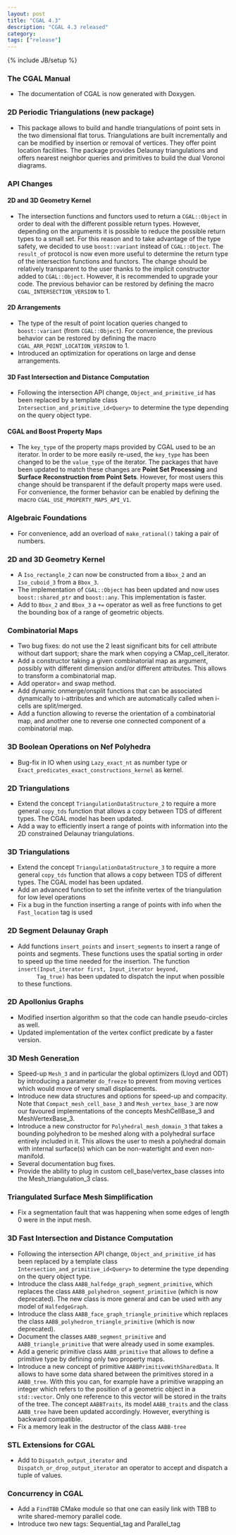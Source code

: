 ```yaml
---
layout: post
title: "CGAL 4.3"
description: "CGAL 4.3 released"
category:
tags: ["release"]
---
```

{% include JB/setup %}
<h3>The CGAL Manual</h3>
<ul>
  <li>The documentation of CGAL is now generated with Doxygen.</li>
</ul>

<h3>2D Periodic Triangulations (new package)</h3>
<ul>
  <li> This package allows to build and handle triangulations of point
    sets in the two dimensional flat torus. Triangulations are built
    incrementally and can be modified by insertion or removal of
    vertices. They offer point location facilities.  The package provides
    Delaunay triangulations and offers nearest neighbor queries and
    primitives to build the dual Voronoi diagrams.
  </li>
</ul>

<h3>API Changes</h3>
<h4>2D and 3D Geometry Kernel </h4>
<ul>
  <li> The intersection functions and functors used to return
    a <code>CGAL::Object</code> in order to deal with the different
    possible return types. However, depending on the arguments it is
    possible to reduce the possible return types to a small set. For
    this reason and to take advantage of the type safety, we decided
    to use <code>boost::variant</code> instead
    of <code>CGAL::Object</code>.  The <code>result_of</code>
    protocol is now even more useful to determine the return type of
    the intersection functions and functors. The change should be
    relatively transparent to the user thanks to the implicit
    constructor added to <code>CGAL::Object</code>. However, it is
    recommended to upgrade your code.  The previous behavior can be
    restored by defining the
    macro <code>CGAL_INTERSECTION_VERSION</code> to 1.
  </li>
</ul>
<h4>2D Arrangements</h4>
<ul>
  <li> The type of the result of point location queries changed to
    <code>boost::variant</code> (from <code>CGAL::Object</code>).
    For convenience, the previous behavior can be restored by defining
    the macro <code>CGAL_ARR_POINT_LOCATION_VERSION</code> to 1.
  <li> Introduced an optimization for operations on large and dense
    arrangements.
  </li>
</ul>
<h4>3D Fast Intersection and Distance Computation</h4>
<ul>
  <li>Following the intersection API
    change, <code>Object_and_primitive_id</code> has been replaced by
    a template class
    <code>Intersection_and_primitive_id&lt;Query&gt;</code> to determine
    the type depending on the query object type.
  </li>
</ul>
<h4>CGAL and Boost Property Maps</h4>
<ul>
  <li>The <code>key_type</code> of the property maps provided by CGAL
    used to be an iterator. In order to be more easily re-used,
    the <code>key_type</code> has been changed to be
    the <code>value_type</code> of the iterator.  The packages that
    have been updated to match these changes are <b>Point Set
      Processing</b> and <b>Surface Reconstruction from Point Sets</b>.
    However, for most users this change should be transparent if the
    default property maps were used.  For convenience, the former
    behavior can be enabled by defining the
    macro <code>CGAL_USE_PROPERTY_MAPS_API_V1</code>.
  </li>
</ul>

<h3>Algebraic Foundations</h3>
<ul>
  <li>For convenience, add an overload of <code>make_rational()</code>
    taking a pair of numbers.</li>
</ul>

<h3>2D and 3D Geometry Kernel </h3>
<ul>
  <li>A <code>Iso_rectangle_2</code> can now be constructed from
    a <code>Bbox_2</code> and an <code>Iso_cuboid_3</code> from
    a <code>Bbox_3</code>. </li>
  <li> The implementation of <code>CGAL::Object</code> has been updated
    and now uses <code>boost::shared_ptr</code>
    and <code>boost::any</code>. This implementation is faster.
  </li>
  <li>Add to <code>Bbox_2</code> and <code>Bbox_3</code>
    a <code>+=</code> operator as well as free functions to get the
    bounding box of a range of geometric objects.
  </li>
</ul>

<h3>Combinatorial Maps</h3>
<ul>
  <li>Two bug fixes: do not use the 2 least significant bits for cell
    attribute without dart support; share the mark when copying a
    CMap_cell_iterator.</li>
  <li>Add a constructor taking a given combinatorial map as argument,
    possibly with different dimension and/or different attributes. This
    allows to transform a combinatorial map.</li>
  <li>Add operator= and swap method.</li>
  <li>Add dynamic onmerge/onsplit functions that can be associated
    dynamically to i-attributes and which are automatically called when
    i-cells are split/merged.</li>
  <li>Add a function allowing to reverse the orientation of a
    combinatorial map, and another one to reverse one connected component
    of a combinatorial map.</li>
</ul>

<h3>3D Boolean Operations on Nef Polyhedra</h3>
<ul>
  <li>Bug-fix in IO when using <code>Lazy_exact_nt</code> as number type
    or <code>Exact_predicates_exact_constructions_kernel</code> as
    kernel.</li>
</ul>

<h3>2D Triangulations</h3>
<ul>
  <li>Extend the concept <code>TriangulationDataStructure_2</code> to
    require a more general <code>copy_tds</code> function that allows a
    copy between TDS of different types. The CGAL model has been
    updated.</li>
  <li>Add a way to efficiently insert a range of points with information
    into the 2D constrained Delaunay triangulations.
</ul>

<h3>3D Triangulations</h3>
<ul>
  <li>Extend the concept <code>TriangulationDataStructure_3</code> to
    require a more general <code>copy_tds</code> function that allows a
    copy between TDS of different types. The CGAL model has been
    updated.</li>
  <li>Add an advanced function to set the infinite vertex of the
    triangulation for low level operations</li>
  <li>Fix a bug in the function inserting a range of points with info
    when the <code>Fast_location</code> tag is used</li>
</ul>

<h3>2D Segment Delaunay Graph</h3>
<ul>
  <li>Add functions <code>insert_points</code>
    and <code>insert_segments</code> to insert a range of points and
    segments. These functions uses the spatial sorting in order to speed
    up the time needed for the insertion. The
    function <code>insert(Input_iterator first, Input_iterator beyond,
      Tag_true)</code> has been updated to dispatch the input when possible
    to these functions.
  </li>
</ul>

<h3>2D Apollonius Graphs</h3>
<ul>
  <li>Modified insertion algorithm so that the code can handle
    pseudo-circles as well.</li>
  <li>Updated implementation of the vertex conflict predicate by a
    faster version.</li>
</ul>

<h3>3D Mesh Generation</h3>
<ul>
  <li>Speed-up <code>Mesh_3</code> and in particular the global
    optimizers (Lloyd and ODT) by introducing a
    parameter <code>do_freeze</code> to prevent from moving vertices
    which would move of very small displacements.</li>
  <li> Introduce new data structures and options for speed-up and
    compacity. Note that <code>Compact_mesh_cell_base_3</code> and
    <code>Mesh_vertex_base_3</code> are now our favoured implementations
    of the concepts MeshCellBase_3 and MeshVertexBase_3.
  </li>
  <li>Introduce a new constructor
    for <code>Polyhedral_mesh_domain_3</code> that takes a bounding
    polyhedron to be meshed along with a polyhedral surface entirely
    included in it.  This allows the user to mesh a polyhedral domain
    with internal surface(s) which can be non-watertight and even
    non-manifold.
  </li>
  <li> Several documentation bug fixes.</li>
  <li> Provide the ability to plug in custom cell_base/vertex_base
    classes into the Mesh_triangulation_3 class. </li>
</ul>

<h3>Triangulated Surface Mesh Simplification</h3>
<ul>
  <li>Fix a segmentation fault that was happening when some edges of length 0
    were in the input mesh.</li>
</ul>
<h3>3D Fast Intersection and Distance Computation</h3>
<ul>
  <li>Following the intersection API
    change, <code>Object_and_primitive_id</code> has been replaced by a
    template class
    <code>Intersection_and_primitive_id&lt;Query&gt;</code> to determine
    the type depending on the query object type.
  </li>
  <li>Introduce the
    class <code>AABB_halfedge_graph_segment_primitive</code>, which
    replaces the class <code>AABB_polyhedron_segment_primitive</code>
    (which is now deprecated).  The new class is more general and can be
    used with any model of <code>HalfedgeGraph</code>.</li>
  <li>Introduce the class <code>AABB_face_graph_triangle_primitive</code>
    which replaces the
    class <code>AABB_polyhedron_triangle_primitive</code> (which is now
    deprecated).</li>
  <li>Document the classes <code>AABB_segment_primitive</code>
    and <code>AABB_triangle_primitive</code> that were already used in
    some examples.</li>
  <li>Add a generic primitive class <code>AABB_primitive</code> that
    allows to define a primitive type by defining only two property
    maps.</li>
  <li>Introduce a new concept of
    primitive <code>AABBPrimitiveWithSharedData</code>. It allows to have
    some data shared between the primitives stored in
    a <code>AABB_tree</code>.  With this you can, for example have a
    primitive wrapping an integer which refers to the position of a
    geometric object in a <code>std::vector</code>.  Only one reference
    to this vector will be stored in the traits of the tree.  The
    concept <code>AABBTraits</code>, its model <code>AABB_traits</code>
    and the class <code>AABB_tree</code> have been updated accordingly.
    However, everything is backward compatible.</li>
  <li> Fix a memory leak in the destructor of the
    class <code>AABB-tree</code></li>
</ul>

<h3>STL Extensions for CGAL</h3>
<ul>
  <li>Add to <code>Dispatch_output_iterator</code>
    and <code>Dispatch_or_drop_output_iterator</code> an operator to
    accept and dispatch a tuple of values.
  </li>
</ul>

<h3>Concurrency in CGAL</h3>
<ul>
  <li>Add a <code>FindTBB</code> CMake module so that one can easily link
    with TBB to write shared-memory parallel code.</li>
  <li>Introduce two new tags: Sequential_tag and Parallel_tag</li>
</ul>
